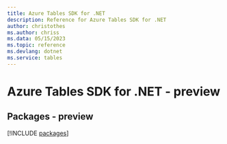 ```yaml
---
title: Azure Tables SDK for .NET
description: Reference for Azure Tables SDK for .NET
author: christothes
ms.author: chriss
ms.data: 05/15/2023
ms.topic: reference
ms.devlang: dotnet
ms.service: tables
---
```

# Azure Tables SDK for .NET - preview
## Packages - preview
[!INCLUDE [packages](tables-index.md)]